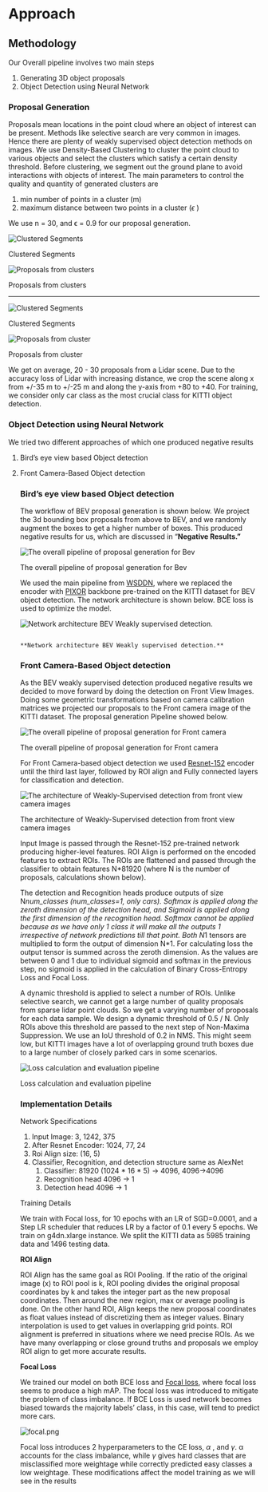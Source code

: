 # Approach

## Methodology

Our Overall pipeline involves two main steps

1. Generating 3D object proposals
2. Object Detection using Neural Network

### Proposal Generation

Proposals mean locations in the point cloud where an object of interest can be present. Methods like selective search are very common in images. Hence there are plenty of weakly supervised object detection methods on images. We use Density-Based Clustering to cluster the point cloud to various objects and select the clusters which satisfy a certain density threshold. Before clustering, we segment out the ground plane to avoid interactions with objects of interest. The main parameters to control the quality and quantity of generated clusters are 

1. min number of points in a cluster (m)
2. maximum distance between two points in a cluster ($\epsilon$ )

We use n = 30,  and ϵ = 0.9 for our proposal generation.                 ﻿

![Clustered Segments](Approach%206e9de9d373f34a6cbd8ebb81a68c4857/Screenshot_from_2022-05-09_04-23-02.png)

Clustered Segments

![Proposals from clusters](Approach%206e9de9d373f34a6cbd8ebb81a68c4857/Screenshot_from_2022-05-09_04-23-51.png)

Proposals from clusters

---

![Clustered Segments](Approach%206e9de9d373f34a6cbd8ebb81a68c4857/Screenshot_from_2022-05-09_04-21-24.png)

Clustered Segments

![Proposals from cluster](Approach%206e9de9d373f34a6cbd8ebb81a68c4857/Screenshot_from_2022-05-09_04-21-51.png)

Proposals from cluster

We get on average, 20 - 30 proposals from a Lidar scene. Due to the accuracy loss of Lidar with increasing distance, we crop the scene along x from +/-35 m  to +/-25 m and along the y-axis from +80 to +40. For training, we consider only car class as the most crucial class for KITTI object detection.

### Object Detection using Neural Network

We tried two different approaches of which one produced negative results

1. Bird’s eye view based Object detection
2. Front Camera-Based Object detection
    
    ### Bird’s eye view based Object detection
    
    The workflow of BEV proposal generation is shown below. We project the 3d bounding box proposals from above to BEV, and we randomly augment the boxes to get a higher number of boxes. This produced negative results for us, which are discussed in “**Negative Results.”**
    
    ![The overall pipeline of proposal generation for Bev](Approach%206e9de9d373f34a6cbd8ebb81a68c4857/Screenshot_from_2022-05-09_05-11-17.png)
    
    The overall pipeline of proposal generation for Bev
    
    We used the main pipeline from [WSDDN](https://www.robots.ox.ac.uk/~vgg/publications/2016/Bilen16/bilen16.pdf), where we replaced the encoder with [PIXOR](https://arxiv.org/abs/1902.06326) backbone pre-trained on the KITTI dataset for  BEV object detection. The network architecture is shown below. BCE loss is used to optimize the model.
    
    ![                                                                                                                                 **Network architecture BEV Weakly supervised detection.**](Approach%206e9de9d373f34a6cbd8ebb81a68c4857/Screenshot_from_2022-05-09_05-08-11.png)
    
                                                                                                                                     **Network architecture BEV Weakly supervised detection.**
    
     
    
    ### Front Camera-Based Object detection
    
    As the BEV weakly supervised detection produced negative results we decided to move forward by doing the detection on Front View Images. Doing some geometric transformations based on camera calibration matrices we projected our proposals to the Front camera image of the KITTI dataset. The proposal generation Pipeline showed below.   
    
    ![The overall pipeline of proposal generation for Front camera](Approach%206e9de9d373f34a6cbd8ebb81a68c4857/Screenshot_from_2022-05-09_18-17-06.png)
    
    The overall pipeline of proposal generation for Front camera
    
    For Front Camera-based object detection we used [Resnet-152](https://arxiv.org/abs/1512.03385) encoder until the third last layer, followed by ROI align and Fully connected layers for classification and detection.
    
    ![The architecture of Weakly-Supervised detection from front view camera images](Approach%206e9de9d373f34a6cbd8ebb81a68c4857/Screenshot_from_2022-05-09_18-28-40.png)
    
    The architecture of Weakly-Supervised detection from front view camera images
    
    Input Image is passed through the Resnet-152 pre-trained network producing higher-level features. ROI Align is performed on the encoded features to extract ROIs. The ROIs are flattened and passed through the classifier to obtain features N*81920 (where N is the number of proposals, calculations shown below). 
    
    The detection and Recognition heads produce outputs of size N*num_classes (num_classes=1, only cars). Softmax is applied along the zeroth dimension of the detection head, and Sigmoid is applied along the first dimension of the recognition head. Softmax cannot be applied because as we have only 1 class it will make all the outputs 1 irrespective of network predictions till that point.  Both N*1 tensors are multiplied to form the output of dimension N*1. For calculating loss the output tensor is summed across the zeroth dimension. As the values are between 0 and 1 due to individual sigmoid and softmax in the previous step, no sigmoid is applied in the calculation of Binary Cross-Entropy Loss and Focal Loss.
    
     A dynamic threshold is applied to select a number of ROIs. Unlike selective search, we cannot get a large number of quality proposals from sparse lidar point clouds. So we get a varying number of proposals for each data sample. We design a dynamic threshold of 0.5 / N. Only ROIs above this threshold are passed to the next step of Non-Maxima Suppression. We use an IoU threshold of 0.2 in NMS. This might seem low, but KITTI images have a lot of overlapping ground truth boxes due to a large number of closely parked cars in some scenarios.
    
    ![Loss calculation and evaluation pipeline](Approach%206e9de9d373f34a6cbd8ebb81a68c4857/Screenshot_from_2022-05-09_19-23-00.png)
    
    Loss calculation and evaluation pipeline
    
    ### Implementation Details
    
    Network Specifications
    
    1. Input Image: 3, 1242, 375
    2. After Resnet Encoder: 1024, 77, 24
    3. Roi Align size: (16, 5)
    4. Classifier, Recognition, and detection structure same as AlexNet
        1. Classifier: 81920 (1024 * 16 * 5) → 4096, 4096→4096
        2. Recognition head 4096 → 1
        3. Detection head 4096 → 1
    
    Training Details
    
    We train with Focal loss, for 10 epochs with an LR of SGD=0.0001, and a Step LR scheduler that reduces LR by a factor of 0.1 every 5 epochs. We train on g4dn.xlarge instance. We split the KITTI data as 5985 training data and 1496 testing data. 
    
    **ROI Align**
    
    ROI Align has the same goal as ROI Pooling. If the ratio of the original image (x) to ROI pool is k, ROI pooling divides the original proposal coordinates by k and takes the integer part as the new proposal coordinates. Then around the new region, max or average pooling is done. On the other hand ROI, Align keeps the new proposal coordinates as float values instead of discretizing them as integer values. Binary interpolation is used to get values in overlapping grid points. ROI alignment is preferred in situations where we need precise ROIs. As we have many overlapping or close ground truths and proposals we employ ROI align to get more accurate results.
    
    **Focal Loss**
    
    We trained our model on both BCE loss and [Focal loss](https://arxiv.org/abs/1708.02002), where focal loss seems to produce a high mAP. The focal loss was introduced to mitigate the problem of class imbalance. If BCE Loss is used network becomes biased towards the majority labels’ class, in this case, will tend to predict more cars. 
    
    ![focal.png](Approach%206e9de9d373f34a6cbd8ebb81a68c4857/focal.png)
    
    Focal loss introduces 2 hyperparameters to the CE loss, $\alpha$  , and $\gamma$. α accounts for the class imbalance, while $\gamma$  gives hard classes that are misclassified more weightage while correctly predicted easy classes a low weightage. These modifications affect the model training as we will see in the results